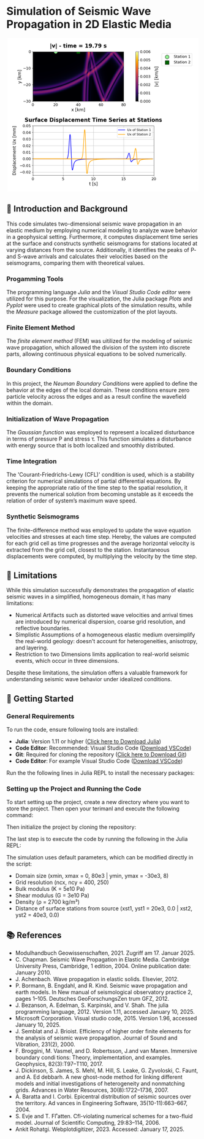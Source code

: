 # Simulation of Seismic Wave Propagation in 2D Elastic Media

<div align="center">
  <img src="timestep_2400.png" alt="Example Wave Propagation" width="500">
</div>


## 📝 Introduction and Background 

This code simulates two-dimensional seismic wave propagation in an elastic medium by employing numerical modeling to analyze wave behavior in a geophysical setting. 
Furthermore, it computes displacement time series at the surface and constructs synthetic seismograms for stations located at varying distances from the source. 
Additionally, it identifies the peaks of P- and S-wave arrivals and calculates their velocities based on the seismograms, comparing them with theoretical values.

### Progamming Tools 

The programming language *Julia* and the *Visual Studio Code editor* were utilized for this purpose. For the visualization, the Julia package *Plots* and *Pyplot*
were used to create graphical plots of the simulation results, while the *Measure* package allowed the customization of the plot layouts.

### Finite Element Method 

The *finite element method* (FEM) was uitilized for the modeling of seismic wave propagation, which allowed the division of the system into discrete
parts, allowing continuous physical equations to be solved numerically.  

### Boundary Conditions

In this project, the *Neuman Boundary Conditions* were applied to define the behavior at the edges of the local domain. These conditions ensure 
zero particle velocity across the edges and as a result confine the wavefield within the domain.

### Initialization of Wave Propagation

The *Gaussian function* was employed to represent a localized disturbance in terms of pressure P and stress τ. This function simulates a disturbance with energy 
source that is both localized and smoothly distributed.

### Time Integration

The 'Courant-Friedrichs-Lewy (CFL)' condition is used, which is a stability criterion for numerical simulations of partial differential equations. By keeping the 
appropriate ratio of the time step to the spatial resolution, it prevents the numerical solution from becoming unstable as it exceeds the relation of order 
of system’s maximum wave speed.

### Synthetic Seismograms

The finite-difference method was employed to update the wave equation velocities and stresses at each time step. Hereby, the values are computed for each grid
cell as time progresses and the average horizontal velocity is extracted from the grid cell, closest to the station. Instantaneous displacements were computed,
by multiplying the velocity by the time step.

## 🔶 Limitations 

While this simulation successfully demonstrates the propagation of elastic seismic waves in a simplified, homogeneous domain, it has many limitations:

- Numerical Artifacts such as distorted wave velocities and arrival times are introduced by numerical dispersion, coarse grid resolution,
  and reflective boundaries.
- Simplistic Assumptions of a homogeneous elastic medium oversimplify the real-world geology: doesn't account for heterogeneities, anisotropy, and layering.
- Restriction to two Dimensions limits application to real-world seismic events, which occur in three dimensions.

 Despite these limitations, the simulation offers a valuable framework for understanding seismic wave behavior under idealized conditions. 

 ## 🔨 Getting Started 
 ### General Requirements
 To run the code, ensure following tools are installed:

- **Julia**: Version 1.11 or higher ([Click here to Download Julia](https://julialang.org/downloads/))
- **Code Editor**: Recommended: Visual Studio Code ([Download VSCode](https://code.visualstudio.com/))
- **Git**: Required for cloning the repository ([Click here to Download Git](https://git-scm.com/))
- **Code Editor**: For example Visual Studio Code ([Download VSCode](https://code.visualstudio.com/))

Run the the following lines in Julia REPL to install the necessary packages:


### Setting up the Project and Running the Code

To start setting up the project, create a new directory where you want to store the project. Then open your terimanl and execute the following command:


Then initialize the project by cloning the repository:

The last step is to execute the code by running the following in the Julia REPL: 


The simulation uses default parameters, which can be modified directly in the script:
- Domain size (xmin, xmax = 0, 80e3 | ymin, ymax = -30e3, 8)
- Grid resolution (ncx, ncy = 400, 250)
- Bulk modulus (K = 5e10 Pa)
- Shear modulus (G = 3e10 Pa)
- Density (ρ = 2700 kg/m³)
- Distance of surface stations from source (xst1, yst1 = 20e3, 0.0 | xst2, yst2 = 40e3, 0.0)




## 📚 References

- Modulhandbuch Geowissenschaften, 2021. Zugriff am 17. Januar 2025.
- C. Chapman. Seismic Wave Propagation in Elastic Media. Cambridge University Press,
 Cambridge, 1 edition, 2004. Online publication date: January 2010.
- J. Achenbach. Wave propagation in elastic solids. Elsevier, 2012.
- P. Bormann, B. Engdahl, and R. Kind. Seismic wave propagation and earth models. In New
 manual of seismological observatory practice 2, pages 1–105. Deutsches GeoForschungsZen
trum GFZ, 2012.
- J. Bezanson, A. Edelman, S. Karpinski, and V. Shah. The julia programming language, 2012. Version 1.11, accessed January 10, 2025.
- Microsoft Corporation. Visual studio code, 2015. Version 1.96, accessed January 10, 2025.
- J. Semblat and J. Brioist. Efficiency of higher order finite elements for the analysis of seismic
 wave propagation. Journal of Sound and Vibration, 231(2), 2000.
- F. Broggini, M. Vasmel, and D. Robertsson, J.and van Manen. Immersive boundary condi
tions: Theory, implementation, and examples. Geophysics, 82(3):T97–T110, 2017.
- J. Dickinson, S. James, S. Mehl, M. Hill, S. Leake, G. Zyvoloski, C. Faunt, and A. Ed
debbarh. A new ghost-node method for linking different models and initial investigations
 of heterogeneity and nonmatching grids. Advances in Water Resources, 30(8):1722–1736, 2007.
- A. Baratta and I. Corbi. Epicentral distribution of seismic sources over the territory. Ad
vances in Engineering Software, 35(10-11):663–667, 2004.
- S. Evje and T. Fl˚atten. Cfl-violating numerical schemes for a two-fluid model. Journal of
 Scientific Computing, 29:83–114, 2006.
- Ankit Rohatgi. Webplotdigitizer, 2023. Accessed: January 17, 2025.

